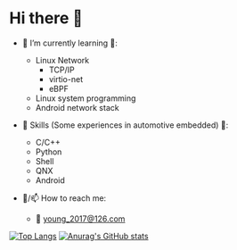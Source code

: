 # Hi there 👋

- 🌱 I’m currently learning 🌱:
  - Linux Network
    - TCP/IP
    - virtio-net
    - eBPF
  - Linux system programming
  - Android network stack

- 👷 Skills (Some experiences in automotive embedded) 🏢:
  - C/C++
  - Python
  - Shell
  - QNX
  - Android
  
- 💬/📫 How to reach me:
  - 📧 young_2017@126.com


[![Top Langs](https://github-readme-stats.vercel.app/api/top-langs/?username=Sphinxes0o0&layout=compact)](https://github.com/anuraghazra/github-readme-stats)
[![Anurag's GitHub stats](https://github-readme-stats.vercel.app/api?username=Sphinxes0o0&layout=compact)](https://github.com/anuraghazra/github-readme-stats)
